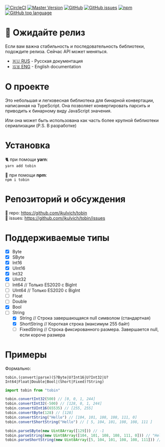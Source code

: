 [![CircleCI](https://circleci.com/gh/jkulvich/tobin.svg)](https://circleci.com/gh/jkulvich/tobin)
[![Master Version](https://img.shields.io/github/package-json/v/jkulvich/tobin/master.svg?style=flat-square)](https://github.com/jkulvich/tobin)
[![GitHub](https://img.shields.io/github/license/jkulvich/tobin?style=flat-square)](https://github.com/jkulvich/tobin/blob/master/LICENSE)
[![GitHub issues](https://img.shields.io/github/issues/jkulvich/tobin?style=flat-square)](https://github.com/jkulvich/tobin/issues)
[![npm](https://img.shields.io/npm/dw/tobin?style=flat-square)](https://www.npmjs.com/package/tobin)
[![GitHub top language](https://img.shields.io/github/languages/top/jkulvich/tobin?style=flat-square)](https://github.com/jkulvich/tobin)

# :construction: Ожидайте релиз
Если вам важна стабильность и последовательность библиотеки,
подождите релиза. Сейчас API может меняться.

- [:ru: RUS](./README.ru.md) - Русская документация
- [:uk: ENG](./README.md) - English documentation

# О проекте
Это небольшая и легковесная библиотека для бинарной конвертации,
написанная на TypeScript. Она позволяет конвертировать парсить
и приводить к бинарному виду JavaScript значения.

Или она может быть использована как часть более крупной библиотеки
сериализации (P.S. В разработке)

# Установка
:cat2: при помощи **yarn**:  
`yarn add tobin`

:wrench: при помощи **npm**:  
`npm i tobin`

# Репозиторий и обсуждения
:floppy_disk: repo: https://github.com/jkulvich/tobin  
:speech_balloon: issues: https://github.com/jkulvich/tobin/issues

# Поддерживаемые типы

- [x] Byte
- [x] SByte
- [x] Int16
- [x] UInt16
- [x] Int32
- [x] UInt32
- [ ] Int64 // Только ES2020 с BigInt
- [ ] UInt64 // Только ES2020 с BigInt
- [ ] Float
- [ ] Double
- [x] Bool
- [ ] String
    - [x] String // Строка завершающаяся null символом (стандартная)
    - [x] ShortString // Короткая строка (максимум 255 байт)
    - [ ] FixedString // Строка фиксированного размера. Завершается null, если короче размера

# Примеры

Формально:
```
tobin.(convert|parse)(S?Byte|U?Int16|U?Int32|U?Int64|Float|Double|Bool|(Short|Fixed)?String)
```

```javascript
import tobin from "tobin"

tobin.convertInt32(500) // [0, 0, 1, 244]
tobin.convertInt32(-500) // [128, 0, 1, 244]
tobin.convertUInt16(65535) // [255, 255]
tobin.convertByte(128) // [128]
tobin.convertString("Hello") // [104, 101, 108, 108, 111, 0]
tobin.convertShortString("Hello") // [ 5, 104, 101, 108, 108, 111 ]

tobin.parseSByte(new Uint8Array([129])) // -1
tobin.parseString(new Uint8Array([104, 101, 108, 108, 111, 0])) // "Hello"
tobin.parseShortString(new Uint8Array([5, 104, 101, 108, 108, 111])) // "Hello"
```
